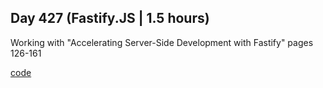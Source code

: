 ## Day 427 (Fastify.JS | 1.5 hours)

Working with "Accelerating Server-Side Development with Fastify"
pages 126-161

[code](https://github.com/alexvyber/accelerating-server-side-development-with-fastify.git)

